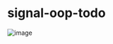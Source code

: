 # signal-oop-todo

![image](https://github.com/user-attachments/assets/b76e0e7e-3bc2-4b6e-bcab-19e1fdcb6014)
